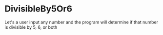 # DivisibleBy5Or6
Let's a user input any number and the program will determine if that number is divisible by 5, 6, or both

